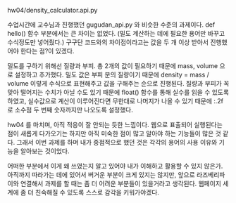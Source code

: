 hw04/density_calculator.api.py 


수업시간에 교수님과 진행했던 gugudan_api.py 와 비슷한 수준의 과제이다. def hello() 함수 부분에서는 큰 차이는 없었다. 
(밀도 계산하는 데에 필요한 용어만 바꾸고 수식정도만 넣어줬다.) 구구단 코드와의 차이점이라고는 값을 두 개 이상 받아서 진행했어야 한다는 점?이 있겠다. 

밀도를 구하기 위해선 질량과 부피. 총 2개의 값이 필요하기 때문에 mass, volume 으로 설정하고 추가했다. 
밀도 값은 부피 분의 질량이기 때문에 density = mass / volume 이렇게 수식으로 표현해주고 값을 구해주는 순으로 진행된다.
질량과 부피가 꼭 맞아 떨어지는 수치가 아닐 수도 있기 때문에 float() 함수를 통해 실수를 읽을 수 있도록 하였고, 실수값으로 계산이 이루어진다면 무한대로 나머지가 
나올 수 있기 때문에 :.2f 로 소수점 두 번째 숫자까지만 나오도록 설정했다.

hw04 를 마치며, 
아직 적응이 잘 안되는 듯한 느낌이다. 웹으로 표출되어 실행된다는 점이 새롭게 다가오기는 하지만 아직 미숙한 점이 많고 알아야 하는 기능들이 많은 것 같다. 
그래서 이번 과제를 하며 내가 중점적으로 했던 것은 각각의 용어의 사용 이유와 기능을 알아보는 것이었다. 

어떠한 부분에서 이게 왜 쓰였는지 알고 있어야 내가 이해하고 활용할 수 있지 않은가. 아직까지 따라가는 데에 있어서 버거운 부분이 크게 있지는 않지만, 
앞으로 라즈베리파이와 연결해서 과제를 할 때는 좀 더 어려운 부분들이 있을거라고 생각된다. 웹페이지 세계에 좀 더 친숙해질 수 있도록 스스로 감각을 키워가야겠다.
